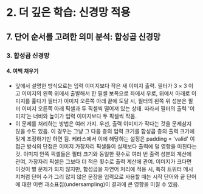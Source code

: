 # 2. 더 깊은 학습: 신경망 적용
## 7. 단어 순서를 고려한 의미 분석: 합성곱 신경망
### 3. 합성곱 신경망
#### 4. 여백 채우기
- 앞에서 설명한 방식으로는 입력 이미지보다 작은 새 이미지 출력. 필터가 3 $\times$ 3 이고 이미지의 왼쪽 위에서 출발해서 한 필셀 보폭으로 좌에서 우로, 위에서 아래로 이미지를 훑다가 필터가 이미지 오른쪽 아래 끝에 도달 시, 필터의 왼쪽 위 성분은 필터 이미지 오른쪽 아래 픽셀과 두 픽셀씩 떨어져 있는 상태. 따라서 필터의 출력 '이미지'는 너비와 높이가 입력 이미지보다 두 픽셀씩 작음.
- 이 문제를 처리하는 방법은 여러 가지. 우선, 출력 이미지가 작다는 것을 문제삼지 않을 수도 있음. 이 경우는 그냥 그 다음 층의 입력 크기를 합성곱 층의 출력 크기에 맞게 조정하기만 하면 됨. 케라스에서 이에 해당하는 설정은 padding = 'valid' 이 접근 방식의 단점은 이미지 가장자리 픽셀들이 실제보다 출력에 덜 영향을 미친다는 것. 이미지 안쪽 픽셀들은 필터 크기와 동일한 횟수로 여러 번 출력 성분의 계산에 관여, 가장자리 픽셀은 그보다 더 적은 횟수로 출력 계산에 관여. 이미지가 크다면 이것이 별 문제가 되지 않지만, 합성곱을 자연어 처리에 적용 시, 특히 트위터 메시지처럼 단어 수가 그리 많지 않은 문장을 입력으로 사용할 때는 시작 단어와 끝 단어에 대한 이런 과소표집(undersampling)이 결과에 큰 영향을 미칠 수 있음.
